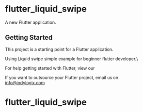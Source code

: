 # flutter_liquid_swipe

A new Flutter application.

## Getting Started

This project is a starting point for a Flutter application.

Using Liquid swipe simple example for beginner flutter developer.\

For help getting started with Flutter, view our

If you want to outsource your Flutter project, email us on info@indylogix.com

# flutter_liquid_swipe
